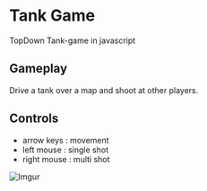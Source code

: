 # Tank Game
TopDown Tank-game in javascript

## Gameplay
Drive a tank over a map and shoot at other players.

## Controls
- arrow keys : movement<br>
- left mouse : single shot<br>
- right mouse : multi shot<br>

![Imgur](https://i.imgur.com/WKT68kD.png)

